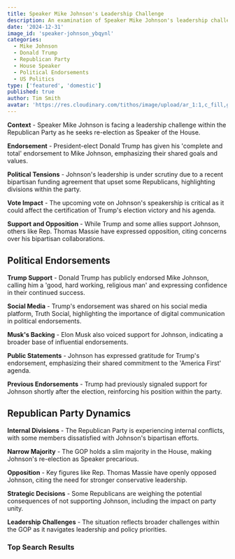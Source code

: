 ```yaml
---
title: Speaker Mike Johnson's Leadership Challenge
description: An examination of Speaker Mike Johnson's leadership challenge within the Republican Party, his re-election bid, and the implications of Donald Trump's endorsement.
date: '2024-12-31'
image_id: 'speaker-johnson_ybqynl'
categories:
  - Mike Johnson
  - Donald Trump
  - Republican Party
  - House Speaker
  - Political Endorsements
  - US Politics
type: ['featured', 'domestic']
published: true
author: Tim Smith
avatar: 'https://res.cloudinary.com/tithos/image/upload/ar_1:1,c_fill,g_auto,q_auto:eco,r_max,w_100/v1703907649/me_f8wxaa.avif'
---
```


<script>
  import { ExternalLink } from '../lib';
  import { CldImage } from 'svelte-cloudinary';
</script>

<CldImage
  width='100%'
  src='speaker-johnson_ybqynl'
  alt='Speaker Mike Johnsons Leadership Challenge'
  aspect-ratio='16:9'
/>

**Context** - Speaker Mike Johnson is facing a leadership challenge within the Republican Party as he seeks re-election as Speaker of the House.

**Endorsement** - President-elect Donald Trump has given his 'complete and total' endorsement to Mike Johnson, emphasizing their shared goals and values.

**Political Tensions** - Johnson's leadership is under scrutiny due to a recent bipartisan funding agreement that upset some Republicans, highlighting divisions within the party.

**Vote Impact** - The upcoming vote on Johnson's speakership is critical as it could affect the certification of Trump's election victory and his agenda.

**Support and Opposition** - While Trump and some allies support Johnson, others like Rep. Thomas Massie have expressed opposition, citing concerns over his bipartisan collaborations.

## Political Endorsements

**Trump Support** - Donald Trump has publicly endorsed Mike Johnson, calling him a 'good, hard working, religious man' and expressing confidence in their continued success.

**Social Media** - Trump's endorsement was shared on his social media platform, Truth Social, highlighting the importance of digital communication in political endorsements.

**Musk's Backing** - Elon Musk also voiced support for Johnson, indicating a broader base of influential endorsements.

**Public Statements** - Johnson has expressed gratitude for Trump's endorsement, emphasizing their shared commitment to the 'America First' agenda.

**Previous Endorsements** - Trump had previously signaled support for Johnson shortly after the election, reinforcing his position within the party.

## Republican Party Dynamics

**Internal Divisions** - The Republican Party is experiencing internal conflicts, with some members dissatisfied with Johnson's bipartisan efforts.

**Narrow Majority** - The GOP holds a slim majority in the House, making Johnson's re-election as Speaker precarious.

**Opposition** - Key figures like Rep. Thomas Massie have openly opposed Johnson, citing the need for stronger conservative leadership.

**Strategic Decisions** - Some Republicans are weighing the potential consequences of not supporting Johnson, including the impact on party unity.

**Leadership Challenges** - The situation reflects broader challenges within the GOP as it navigates leadership and policy priorities.

### Top Search Results

<ExternalLink href="https://economictimes.com" text="Mike Johnson seems to have won it; Donald Trump gives ..." />
